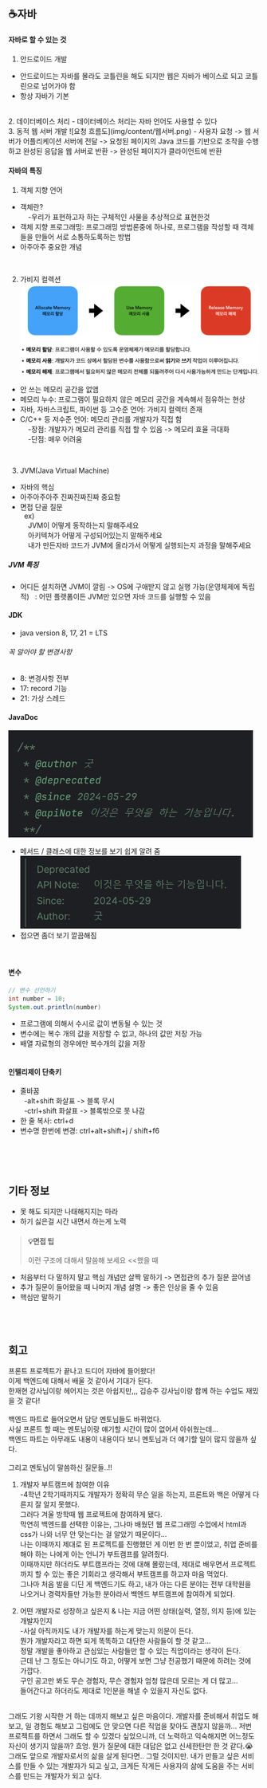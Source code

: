 ## ☕자바

#### 자바로 할 수 있는 것
1. 안드로이드 개발
- 안드로이드는 자바를 몰라도 코틀린을 해도 되지만 웹은 자바가 베이스로 되고 코틀린으로 넘어가야 함
- 항상 자바가 기본  
<br>
2. 데이터베이스 처리
- 데이터베이스 처리는 자바 언어도 사용할 수 있다  
<br>
3. 동적 웹 서버 개발
![요청 흐름도](img/content/웹서버.png)  
- 사용자 요청 -> 웹 서버가 어플리케이션 서버에 전달 -> 요청된 페이지의 Java 코드를 기반으로 조작을 수행하고 완성된 응답을 웹 서버로 반환 -> 완성된 페이지가 클라이언트에 반환


#### 자바의 특징
1. 객체 지향 언어
- 객체란?  
&nbsp;&nbsp;&nbsp;&nbsp;-우리가 표현하고자 하는 구체적인 사물을 추상적으로 표현한것  
- 객체 지향 프로그래밍: 프로그래밍 방법론중에 하나로, 프로그램을 작성할 때 객체들을 만들어 서로 소통하도록하는 방법
- 아주아주 중요한 개념  
<br>

2. 가비지 컬렉션  
![garbage_collection](img/content/garbage_collection.png)
- 안 쓰는 메모리 공간을 없앰
- 메모리 누수: 프로그램이 필요하지 않은 메모리 공간을 계속해서 점유하는 현상
- 자바, 자바스크립트, 파이썬 등 고수준 언어: 가비지 컬렉터 존재
- C/C++ 등 저수준 언어: 메모리 관리를 개발자가 직접 함  
&nbsp;&nbsp;&nbsp;&nbsp;-장점: 개발자가 메모리 관리를 직접 할 수 있음 -> 메모리 효율 극대화  
&nbsp;&nbsp;&nbsp;&nbsp;-단점: 매우 어려움  
<br>

3. JVM(Java Virtual Machine)
- 자바의 핵심
- 아주아주아주 진짜진짜진짜 중요함
- 면접 단골 질문  
&nbsp;&nbsp;ex)  
&nbsp;&nbsp;&nbsp;&nbsp;JVM이 어떻게 동작하는지 말해주세요  
&nbsp;&nbsp;&nbsp;&nbsp;아키텍쳐가 어떻게 구성되어있는지 말해주세요  
&nbsp;&nbsp;&nbsp;&nbsp;내가 만든자바 코드가 JVM에 올라가서 어떻게 실행되는지 과정을 말해주세요  

##### JVM 특징
- 어디든 설치하면 JVM이 깔림 -> OS에 구애받지 않고 실행 가능(운영체제에 독립적)
&nbsp;&nbsp;: 어떤 플랫폼이든 JVM만 있으면 자바 코드를 실행할 수 있음  


#### JDK
- java version 8, 17, 21 = LTS
###### 꼭 알아야 할 변경사항
- 8: 변경사항 전부
- 17: record 기능
- 21: 가상 스레드


#### JavaDoc
![javadoc](img/content/javadoc.png)  
- 메서드 / 클래스에 대한 정보를 보기 쉽게 알려 줌  
![javadoc2](img/content/javadoc2.png)  
- 접으면 좀더 보기 깔끔해짐  
<br><br>

#### 변수
```java
// 변수 선언하기
int number = 10;
System.out.println(number)
``` 
- 프로그램에 의해서 수시로 값이 변동될 수 있는 것
- 변수에는 복수 개의 값을 저장할 수 없고, 하나의 값만 저장 가능
- 배열 자료형의 경우에만 복수개의 값을 저장
<br><br>

#### 인텔리제이 단축키
- 줄바꿈  
&nbsp;&nbsp;-alt+shift 화살표 -> 블록 무시  
&nbsp;&nbsp;-ctrl+shift 화살표 -> 블록밖으로 못 나감
- 한 줄 복사: ctrl+d
- 변수명 한번에 변경: ctrl+alt+shift+j  /  shift+f6

<br><br><br>


## 기타 정보
- 못 해도 되지만 나태해지지는 마라
- 하기 싫은걸 시간 내면서 하는게 노력  
> #### 💡면접 팁
>이런 구조에 대해서 말씀해 보세요    <<했을 때
- 처음부터 다 말하지 말고 핵심 개념만 살짝 말하기 -> 면접관의 추가 질문 끌어냄
- 추가 질문이 들어왔을 때 나머지 개념 설명 -> 좋은 인상을 줄 수 있음  
- 핵심만 말하기
<br><br><br><br>


## 회고
프론트 프로젝트가 끝나고 드디어 자바에 들어왔다!  
이제 백엔드에 대해서 배울 것 같아서 기대가 된다.  
한재현 강사님이랑 헤어지는 것은 아쉽지만,,, 김승주 강사님이랑 함께 하는 수업도 재밌을 것 같다!  
<br>
백엔드 파트로 들어오면서 담당 멘토님들도 바뀌었다.  
사실 프론트 할 때는 멘토님이랑 얘기할 시간이 많이 없어서 아쉬웠는데...  
백엔드 파트는 아무래도 내용이 내용이다 보니 멘토님과 더 얘기할 일이 많지 않을까 싶다.  
<br>
그리고 멘토님이 말씀하신 질문들..!!
1. 개발자 부트캠프에 참여한 이유  
-4학년 2학기때까지도 개발자가 정확히 무슨 일을 하는지, 프론트와 백은 어떻게 다른지 잘 알지 못했다.  
그러다 겨울 방학때 웹 프로젝트에 참여하게 됐다.  
막연히 백엔드를 선택한 이유는, 그나마 배웠던 웹 프로그래밍 수업에서 html과 css가 나와 너무 안 맞는다는 걸 알았기 때문이다...  
나는 이때까지 제대로 된 프로젝트를 진행했던 게 이번 한 번 뿐이었고, 취업 준비를 해야 하는 나에게 아는 언니가 부트캠프를 알려줬다.  
이때까지만 하더라도 부트캠프라는 것에 대해 몰랐는데, 제대로 배우면서 프로젝트까지 할 수 있는 좋은 기회라고 생각해서 부트캠프를 하고자 마음 먹었다.    
그나마 처음 발을 디딘 게 백엔드기도 하고, 내가 아는 다른 분야는 전부 대학원을 나오거나 경력자들만 가능한 분야라서 백엔드 부트캠프에 참여하게 되었다.  


2. 어떤 개발자로 성장하고 싶은지 & 나는 지금 어떤 상태(실력, 열정, 의지 등)에 있는 개발자인지  
-사실 아직까지도 내가 개발자를 하는게 맞는지 의문이 든다.  
뭔가 개발자라고 하면 되게 똑똑하고 대단한 사람들이 할 것 같고...  
정말 개발을 좋아하고 관심있는 사람들만 할 수 있는 직업이라는 생각이 든다.  
근데 난 그 정도는 아니기도 하고, 어떻게 보면 그냥 전공했기 때문에 하려는 것에 가깝다.  
구인 공고만 봐도 무슨 경험자, 무슨 경험자 엄청 많은데 모르는 게 더 많고...  
들어간다고 하더라도 제대로 1인분을 해낼 수 있을지 자신도 없다.  
<br>
그래도 기왕 시작한 거 하는 데까지 해보고 싶은 마음이다.  
개발자를 준비해서 취업도 해보고, 일 경험도 해보고 그럼에도 안 맞으면 다른 직업을 찾아도 괜찮지 않을까...  
저번 프로젝트를 하면서 그래도 할 수 있겠다 싶었으니까, 더 노력하고 익숙해지면 어느정도 자신이 생기지 않을까?  
흐엉. 뭔가 질문에 대한 대답은 없고 신세한탄만 한 것 같다.😭
그래도 앞으로 개발자로서의 삶을 살게 된다면.. 그럴 것이지만.  
내가 만들고 싶은 서비스를 만들 수 있는 개발자가 되고 싶고, 크게든 작게든 사용자의 삶에 도움을 주는 서비스를 만드는 개발자가 되고 싶다.